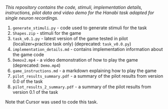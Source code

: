 *This repository contains the code, stimuli, implementation details, instructions, pilot data and video demo for the Hanabi task adapted for single neuron recordings.*
1. `generate_stimuli.py` - code used to generate stimuli for the task
2. `Shapes.zip` - stimuli for the game
3. `task_v0.1.py` - latest version of the game tested in pilot (localizer+practice task only) (deprecated: `task_v0.0.py`)
4. `implementation_details.md` - contains implementation information about the game code
5. `Demov2.mp4` - a video demonstration of how to play the game (deprecated: `Demo.mp4`)
6. `game_instructions.md` - a markdown explaining how to play the game
7. `pilot_results_summary.pdf` - a summary of the pilot results from version 0.0 of the task
8. `pilot_results_2_summary.pdf` - a summary of the pilot results from version 0.1 of the task

Note that Cursor was used to code this task.

